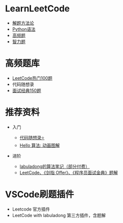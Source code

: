 # LearnLeetCode

- [解题方法论](解题方法论.md)
- [Python语法](Python语法.md)
- [高频题](高频题.md)
- [智力题](智力题.md)

# 高频题库
- [LeetCode热门100题](https://leetcode.cn/studyplan/top-100-liked/)
- 代码随想录   
- [面试经典150题](https://leetcode.cn/studyplan/top-interview-150/)


# 推荐资料
- 入门
  - [代码随想录⭐️](https://www.programmercarl.com/)
  - [Hello 算法:  动画图解](https://www.hello-algo.com/chapter_hello_algo/)

- 进阶
  - [labuladong的算法笔记（部分付费）](https://labuladong.online/algo/home/)
  - [LeetCode、《剑指 Offer》、《程序员面试金典》题解](https://doocs.github.io/leetcode/)   


# VSCode刷题插件
- Leetcode 官方插件
- LeetCode with labuladong 第三方插件，含题解
